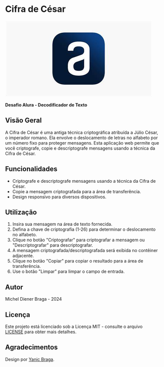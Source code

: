 # Cifra de César

![Logo](/img/OIP.jpg)

**Desafio Alura - Decodificador de Texto**

## Visão Geral

A Cifra de César é uma antiga técnica criptográfica atribuída a Júlio César, o imperador romano. Ela envolve o deslocamento de letras no alfabeto por um número fixo para proteger mensagens. Esta aplicação web permite que você criptografe, copie e descriptografe mensagens usando a técnica da Cifra de César.

## Funcionalidades

- Criptografe e descriptografe mensagens usando a técnica da Cifra de César.
- Copie a mensagem criptografada para a área de transferência.
- Design responsivo para diversos dispositivos.

## Utilização

1. Insira sua mensagem na área de texto fornecida.
2. Defina a chave de criptografia (1-26) para determinar o deslocamento no alfabeto.
3. Clique no botão "Criptografar" para criptografar a mensagem ou "Descriptografar" para descriptografar.
4. A mensagem criptografada/descriptografada será exibida no contêiner adjacente.
5. Clique no botão "Copiar" para copiar o resultado para a área de transferência.
6. Use o botão "Limpar" para limpar o campo de entrada.

## Autor

Michel Diener Braga - 2024

## Licença

Este projeto está licenciado sob a Licença MIT - consulte o arquivo [LICENSE](LICENSE) para obter mais detalhes.

## Agradecimentos

Design por [Yanic Braga](https://www.linkedin.com/in/yanicbraga/).
